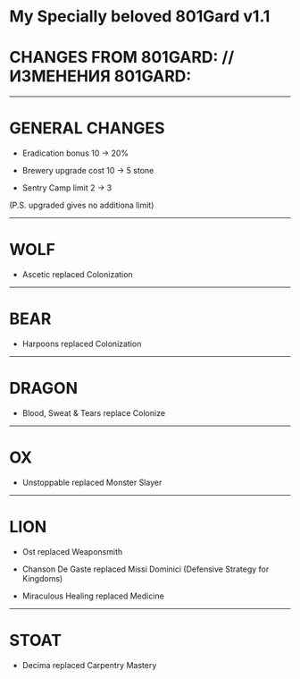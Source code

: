 # My Specially beloved 801Gard v1.1

# CHANGES FROM 801GARD: // ИЗМЕНЕНИЯ 801GARD:

----------------------------------------------------------------
# GENERAL CHANGES

- Eradication bonus 10 -> 20%

- Brewery upgrade cost 10 -> 5 stone

- Sentry Camp limit 2 -> 3

(P.S. upgraded gives no additiona limit)

----------------------------------------------------------------
# WOLF

- Ascetic replaced Colonization

----------------------------------------------------------------
# BEAR

- Harpoons replaced Colonization

----------------------------------------------------------------
# DRAGON

- Blood, Sweat & Tears replace Colonize

----------------------------------------------------------------
# OX

- Unstoppable replaced Monster Slayer

----------------------------------------------------------------
# LION

- Ost replaced Weaponsmith

- Chanson De Gaste replaced Missi Dominici (Defensive Strategy for Kingdoms)

- Miraculous Healing replaced Medicine

----------------------------------------------------------------
# STOAT

- Decima replaced Carpentry Mastery
